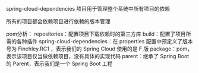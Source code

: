 spring-cloud-dependencies 项目用于管理整个系统中所有项目的依赖

所有的项目都会依赖项目进行依赖的版本管理

pom分析：
repositories：配置项目下载依赖时的第三方库
build：配置了项目所需的各种插件
spring-cloud-dependencies：在 properties 配置中预定义了版本号为 Finchley.RC1 ，表示我们的 Spring Cloud 使用的是 F 版
package：pom，表示该项目仅当做依赖项目，没有具体的实现代码
parent：继承了 Spring Boot 的 Parent，表示我们是一个 Spring Boot 工程